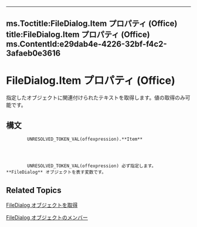 

---
ms.Toctitle:FileDialog.Item プロパティ (Office)
title:FileDialog.Item プロパティ (Office)
ms.ContentId:e29dab4e-4226-32bf-f4c2-3afaeb0e3616
---
# FileDialog.Item プロパティ (Office)




指定したオブジェクトに関連付けられたテキストを取得します。値の取得のみ可能です。

## 構文

            UNRESOLVED_TOKEN_VAL(offexpression).**Item**




            UNRESOLVED_TOKEN_VAL(offexpression) 必ず指定します。**FileDialog** オブジェクトを表す変数です。



## Related Topics

[FileDialog オブジェクトを取得](71a030f2-3b02-21e1-c156-0514ff5eddb7.md)

[FileDialog オブジェクトのメンバー](b6b7e87e-9420-0649-2feb-6d8f36bb53bc.md)




